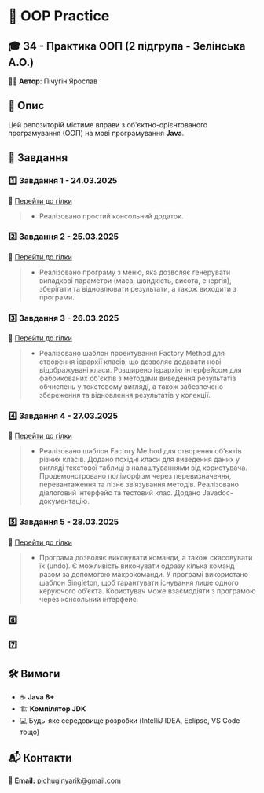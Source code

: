 # 🚀 OOP Practice

## 🎓 34 - Практика ООП (2 підгрупа - Зелінська А.О.)
**👨‍💻 Автор**: Пічугін Ярослав

## 📜 Опис
Цей репозиторій містиме вправи з об'єктно-орієнтованого програмування (ООП) на мові програмування **Java**.

## 📌 Завдання

### 1️⃣ Завдання 1 - 24.03.2025
🔗 [Перейти до гілки](https://github.com/Diassont/OOP-practice/tree/Task-1-24.03.2025)
>-  Реалізовано простий консольний додаток.

### 2️⃣ Завдання 2 - 25.03.2025
🔗 [Перейти до гілки](https://github.com/Diassont/OOP-practice/tree/Task-2-25.03.2025)
>-  Реалізовано програму з меню, яка дозволяє генерувати випадкові параметри (маса, швидкість, висота, енергія), зберігати та відновлювати результати, а також виходити з програми.
   
### 3️⃣ Завдання 3 - 26.03.2025
🔗 [Перейти до гілки](https://github.com/Diassont/OOP-practice/tree/Task-3-26.03.2025)
>-  Реалізовано шаблон проектування Factory Method для створення ієрархії класів, що дозволяє додавати нові відображувані класи. Розширено ієрархію інтерфейсом для фабрикованих об'єктів з методами виведення результатів обчислень у текстовому вигляді, а також забезпечено збереження та відновлення результатів у колекції.

### 4️⃣ Завдання 4 - 27.03.2025
🔗 [Перейти до гілки](https://github.com/Diassont/OOP-practice/tree/Task-4-27.03.2025)
>-  Реалізовано шаблон Factory Method для створення об'єктів різних класів. Додано похідні класи для виведення даних у вигляді текстової таблиці з налаштуваннями від користувача. Продемонстровано поліморфізм через перевизначення, перевантаження та пізнє зв’язування методів. Реалізовано діалоговий інтерфейс та тестовий клас. Додано Javadoc-документацію.

### 5️⃣ Завдання 5 - 28.03.2025
🔗 [Перейти до гілки](https://github.com/Diassont/OOP-practice/tree/Task-5-28.03.2025)
>-  Програма дозволяє виконувати команди, а також скасовувати їх (undo). Є можливість виконувати одразу кілька команд разом за допомогою макрокоманди. У програмі використано шаблон Singleton, щоб гарантувати існування лише одного керуючого об’єкта. Користувач може взаємодіяти з програмою через консольний інтерфейс.

### 6️⃣ 
   
### 7️⃣ 

## 🛠️ Вимоги
- ☕ **Java 8+**
- 🏗 **Компілятор JDK**
- 💻 Будь-яке середовище розробки (IntelliJ IDEA, Eclipse, VS Code тощо)

## 📬 Контакти

📧 **Email:** [pichuginyarik@gmail.com](mailto:pichuginyarik@gmail.com)



